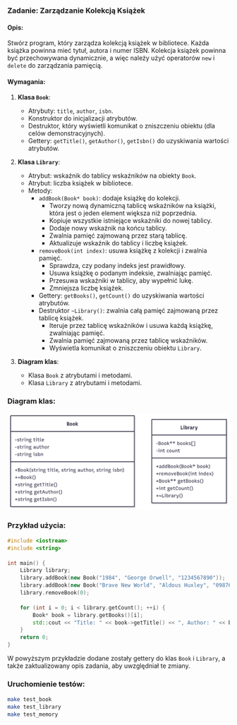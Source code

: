 ### Zadanie: Zarządzanie Kolekcją Książek

#### Opis:
Stwórz program, który zarządza kolekcją książek w bibliotece. Każda książka powinna mieć tytuł, autora i numer ISBN. Kolekcja książek powinna być przechowywana dynamicznie, a więc należy użyć operatorów `new` i `delete` do zarządzania pamięcią.

#### Wymagania:
1. **Klasa `Book`**:
    - Atrybuty: `title`, `author`, `isbn`.
    - Konstruktor do inicjalizacji atrybutów.
    - Destruktor, który wyświetli komunikat o zniszczeniu obiektu (dla celów demonstracyjnych).
    - Gettery: `getTitle()`, `getAuthor()`, `getIsbn()` do uzyskiwania wartości atrybutów.

2. **Klasa `Library`**:
    - Atrybut: wskaźnik do tablicy wskaźników na obiekty `Book`.
    - Atrybut: liczba książek w bibliotece.
    - Metody:
        - `addBook(Book* book)`: dodaje książkę do kolekcji.
            - Tworzy nową dynamiczną tablicę wskaźników na książki, która jest o jeden element większa niż poprzednia.
            - Kopiuje wszystkie istniejące wskaźniki do nowej tablicy.
            - Dodaje nowy wskaźnik na końcu tablicy.
            - Zwalnia pamięć zajmowaną przez starą tablicę.
            - Aktualizuje wskaźnik do tablicy i liczbę książek.
        - `removeBook(int index)`: usuwa książkę z kolekcji i zwalnia pamięć.
            - Sprawdza, czy podany indeks jest prawidłowy.
            - Usuwa książkę o podanym indeksie, zwalniając pamięć.
            - Przesuwa wskaźniki w tablicy, aby wypełnić lukę.
            - Zmniejsza liczbę książek.
        - Gettery: `getBooks()`, `getCount()` do uzyskiwania wartości atrybutów.
        - Destruktor `~Library()`: zwalnia całą pamięć zajmowaną przez tablicę książek.
            - Iteruje przez tablicę wskaźników i usuwa każdą książkę, zwalniając pamięć.
            - Zwalnia pamięć zajmowaną przez tablicę wskaźników.
            - Wyświetla komunikat o zniszczeniu obiektu `Library`.

3. **Diagram klas**:
    - Klasa `Book` z atrybutami i metodami.
    - Klasa `Library` z atrybutami i metodami.

### Diagram klas:
![alt text](diagram.png)

### Przykład użycia:

```cpp
#include <iostream>
#include <string>

int main() {
    Library library;
    library.addBook(new Book("1984", "George Orwell", "1234567890"));
    library.addBook(new Book("Brave New World", "Aldous Huxley", "0987654321"));
    library.removeBook(0);

    for (int i = 0; i < library.getCount(); ++i) {
        Book* book = library.getBooks()[i];
        std::cout << "Title: " << book->getTitle() << ", Author: " << book->getAuthor() << ", ISBN: " << book->getIsbn() << std::endl;
    }
    return 0;
}
```

W powyższym przykładzie dodane zostały gettery do klas `Book` i `Library`, a także zaktualizowany opis zadania, aby uwzględniał te zmiany.

### Uruchomienie testów:

```bash
make test_book
make test_library
make test_memory

```

